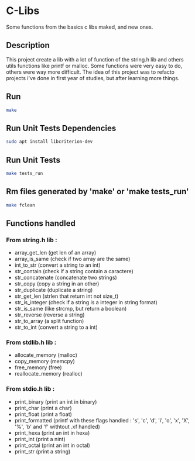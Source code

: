 # C-Libs
Some functions from the basics c libs maked, and new ones.

## Description
This project create a lib with a lot of function of the string.h lib and others utils functions like printf or malloc.
Some functions were very easy to do, others were way more difficult.
The idea of this project was to refacto projects i've done in first year of studies, but after learning more things.

## Run
```bash
make
```

## Run Unit Tests Dependencies
```bash
sudo apt install libcriterion-dev
```

## Run Unit Tests
```bash
make tests_run
```

## Rm files generated by 'make' or 'make tests_run'
```bash
make fclean
```

## Functions handled

### From string.h lib :
- array_get_len (get len of an array)
- array_is_same (check if two array are the same)
- int_to_str (convert a string to an int)
- str_contain (check if a string contain a caractere)
- str_concatenate (concatenate two strings)
- str_copy (copy a string in an other)
- str_duplicate (duplicate a string)
- str_get_len (strlen that return int not size_t)
- str_is_integer (check if a string is a integer in string format)
- str_is_same (like strcmp, but return a boolean)
- str_reverse (reverse a string)
- str_to_array (a split function)
- str_to_int (convert a string to a int)
### From stdlib.h lib :
- allocate_memory (malloc)
- copy_memory (memcpy)
- free_memory (free)
- reallocate_memory (realloc)
### From stdio.h lib :
- print_binary (print an int in binary)
- print_char (print a char)
- print_float (print a float)
- print_formatted (printf with these flags handled : 's', 'c', 'd', 'i', 'o', 'x', 'X', '%', 'b' and 'f' withtout .xf handled)
- print_hexa (print an int in hexa)
- print_int (print a nint)
- print_octal (print an int in octal)
- print_str (print a string)